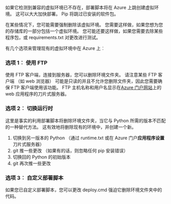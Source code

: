 如果它检测到兼容的虚拟环境已不存在，部署脚本将在 Azure 上跳创建虚拟环境。  这可以大大加快部署。  Pip 将跳过已安装的软件包。

在某些情况下，您可能需要强制删除该虚拟环境。  您需要这样做，如果您想为您的存储库的一部分包括一个虚拟环境。  您可能还要这样做，如果您需要去除某些程序包，或 requirements.txt 对更改进行测试。

有几个选项来管理现有的虚拟环境中在 Azure 上︰

### <a name="option-1-use-ftp"></a>选项 1︰ 使用 FTP

使用 FTP 客户端，连接到服务器，您可以删除环境文件夹。  请注意某些 FTP 客户端 （如 web 浏览器） 可能是只读的并且不允许您删除文件夹，因此您需要确保 FTP 客户端使用该功能。  FTP 主机名称和用户名显示在[Azure 门户网站](https://portal.azure.com)上的 web 应用程序的刀片式服务器。

### <a name="option-2-toggle-runtime"></a>选项 2︰ 切换运行时

这里是事实的利用部署脚本将删除环境文件夹，当它与 Python 所需的版本不匹配的一种替代方法。  这有效地将删除现有的环境中，并创建一个新。

1. 切换到另一版本的 Python （通过 runtime.txt 或在 Azure 门户**应用程序设置**刀片式服务器）
1. git 推一些更改 （如果有的话，则忽略任何 pip 安装错误）
1. 切换回的 Python 的初始版本
1. git 再次推一些更改

### <a name="option-3-customize-deployment-script"></a>选项 3︰ 自定义部署脚本

如果您已自定义部署脚本，您可以更改 deploy.cmd 强迫它删除环境文件夹中的代码。

